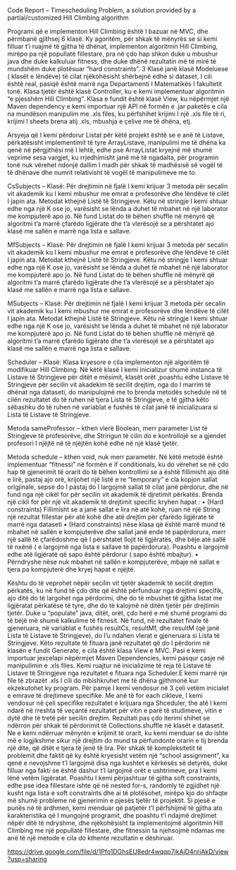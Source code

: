 Code Report – Timescheduling Problem, a solution provided by a partial/customized Hill Climbing algorithm

Programi që e implementon Hill Climbing është I bazuar në MVC, dhe përmbanë gjithsej 6 klasë. Ky agoritëm, për shkak të mënyrës se si kemi
filluar t’i ruajmë të gjitha të dhënat, implementon algoritmin Hill Climbing, mirëpo pa një popullatë fillestare, pra në çdo hap shkon 
duke u mbushur java dhe duke kalkuluar fitness, dhe duke dhënë rezultatin më të mirë të mundshëm duke plotësuar “hard constraints”. 
3 Klasë janë klasë Modeluese ( klasët e lëndëve) të cilat njëkohësisht shërbejnë edhe si dataset, I cili është real, pasiqë është marrë 
nga Departamenti I Matematikës I fakultetit tonë. Klasa tjetër është klasë Controller, ku e kemi implementuar algoritmin “e pjesshëm 
Hill Climbing”. Klasa e fundit është klasë View, ku nëpërmjet një Maven dependency e kemi importuar një API në formën e .jar paketës e 
cila na mundëson manipulim me .xls files, ku përfshihet krijimi I një .xls file të ri, krijimi I sheets brena atij .xls, mbushja e çelive
me të dhëna, etj.

Arsyeja që I kemi përdorur Listat për këtë projekt është se e anë të Listave, përkatësisht implementimit të tyre ArrayListave, manipulimi 
me të dhëna ka qenë në përgjithësi më I lehtë, edhe pse ArrayListat kryejnë më shumë veprime sesa vargjet, ku rrjedhimisht janë më të 
ngadalta, për programin tonë nuk vërehet ndonjë dallim I madh për shkak të madhësisë së vogël të të dhënave dhe numrit relativisht të vogël
të manipulimeve me to.

CsSubjects – Klasë: Për drejtimin në fjalë I kemi krijuar 3 metoda për secalin vit akademik ku I kemi mbushur me emrat e profesorëve dhe
lëndëve të cilët I japin ata. Metodat kthejnë Listë të Stringjeve. Këtu në stringje I kemi shtuar edhe nga një K ose jo, varësisht se 
lënda a duhet të mbahet në një laborator me kompjuterë apo jo. Në fund Listat do të bëhen shuffle në mënyrë që algoritmi t’a marrë çfarëdo 
ligjërate dhe t’a vlerësojë se a përshtatet ajo klasë me sallën e marrë nga lista e sallave.

MfSubjects – Klasë: Për drejtimin në fjalë I kemi krijuar 3 metoda për secalin vit akademik ku I kemi mbushur me emrat e profesorëve dhe 
lëndëve të cilët I japin ata. Metodat kthejnë Listë të Stringjeve. Këtu në stringje I kemi shtuar edhe nga një K ose jo, varësisht se 
lënda a duhet të mbahet në një laborator me kompjuterë apo jo. Në fund Listat do të bëhen shuffle në mënyrë që algoritmi t’a marrë 
çfarëdo ligjërate dhe t’a vlerësojë se a përshtatet ajo klasë me sallën e marrë nga lista e sallave.

MSubjects – Klasë: Për drejtimin në fjalë I kemi krijuar 3 metoda për secalin vit akademik ku I kemi mbushur me emrat e profesorëve dhe 
lëndëve të cilët I japin ata. Metodat kthejnë Listë të Stringjeve. Këtu në stringje I kemi shtuar edhe nga një K ose jo, varësisht se 
lënda a duhet të mbahet në një laborator me kompjuterë apo jo. Në fund Listat do të bëhen shuffle në mënyrë që algoritmi t’a marrë 
çfarëdo ligjërate dhe t’a vlerësojë se a përshtatet ajo klasë me sallën e marrë nga lista e sallave.

Scheduler – Klasë: Klasa kryesore e cila implementon një algoritëm të modifikuar Hill Climbing. Në këtë klasë I kemi inicializur shumë 
instanca të Listave të Stringjeve për ditët e mësimit, klasët orët ,poashtu edhe Listave të Stringjeve për secilin vit akadekim të 
secilit drejtim, nga do I marrim të dhënat nga dataseti, do manipulojmë me to brenda metodës schedule në të cilën rezultatet do të
ruhen në tjera Lista të Stringjeve, e të gjitha këto sëbashku do të ruhen në variablat e fushës të cilat janë të inicializuara si Lista 
të Listave të Stringjeve.

Metoda sameProfessor – kthen vlerë Boolean, merr parameter List të Stringjeve të profesorëve, dhe Stringun të cilin do e kontrollojë se
a gjendet profesori I njëjtë në të njëjtën kohë edhe në një klasë tjetër.

Metoda schedule – kthen void, nuk merr parametër. Në këtë metodë është implementuar “fitnessi” në formën e if conditionals, ku do 
vërehet se në çdo hap të gjenerimit të orarit do të bëhen kontrollimi se a është fillimisht ajo ditë e lirë, pastaj ajo orë, krijohet 
një listë e re “temporary” e cla kopjon sallat origjinale, sepse do I pastaj do I largojmë sallat të cilat janë përdorur, dhe në fund 
nga një cikël for për secilin vit akademik të djretimit përkatës. Brenda një cikli for për një vit akademik të drejtimit specific 
kryhen hapat :
•	(Hard constraints) Fillimisht se a janë sallat e lira në atë kohë, ruan në një String një rezultat fillestar për atë kohë dhe atë drejtim për çfarëdo ligjërate të marrë nga dataseti
•	(Hard constraints) nëse klasa që është marrë mund të mbahet në sallën e  kompjuterëve  dhe sallat janë ende të papërdorura, merr një sallë të çfarëdoshme që I përshtatet llojit të ligjëratës, dhe bëje atë sallë të nxënë ( e largojmë nga lista e sallave të papërdorura). Poashtu e largojmë edhe atë ligjëratë që sapo është përdorur ( sapo është mbajtur).
•	Përndryshe nëse nuk mbahet në sallën e kompjuterëve, mbaje në sallat e tjera pa kompjuterë dhe kryej hapat e njëjtë.

Kështu do të veprohet nëpër secilin vit tjetër akademik të secilit drejtim përkatës, ku në fund të çdo dite që është përfunduar nga 
drejtimi specifik, ajo ditë do të largohet nga përdorimi, dhe do të mbushet të gjitha listat me ligjëratat përkatëse të tyre, dhe do të
kalojmë në ditën tjetër për drejtimin tjetër. Duke u “populate” java, ditët, orët, çdo herë e  më shumë programi do të bëjë më shumë 
kalkulime të fitnesit.
Në fund, në rezultatet finale të gjeneruara, në variablat e fushës resultCs, resultMf, dhe resultM (që janë Lista të Listave të 
Stringjeve), do I’u ndahen vlerat e gjeneruara si Lista të Stringjeve. Këto rezultate të fituara janë rezultatet që do I përdorim në 
klasën e fundit Generate, e cila është klasa View e MVC. 
Pasi e kemi importuar jexcelapi nëpërmjet Maven Dependencies, kemi pasqur çasje në manipulimin  e .xls files. Kemi ruajtur në 
inicializime të reja të Listave të Listave të Stringjeve nga rezultatet e fituara nga Scheduler.E kemi marrë nje file të zbrazët .xls I
cili do mbishkruhet me të dhëna gjithmonë kur ekzekutohet ky program. Për pamje I kemi vendosur në 3 çeli vetëm inicialet e emrave të 
drejtimeve specifike.
Me anë të for each cikleve, I kemi vendosur në çeli specifike rezultatet e krijuara nga Shceduler, the atë I kemi ndarë në rreshta të 
veçantë rezultatet për vitin e parë të studimeve, vitin e dytë dhe të tretë për secilin drejtim. Rezultati pas çdo iterimi shihet se 
ndërron për shkak të përdorimit të Collections.shuffle në klasët e datasetit.
Ne e kemi ndërruar mënyrën e krijimit të orarit, ku kemi menduar se do ishte më e logjikshme sikur një drejtim do mund ta përfundonte 
orarin e tij brenda një dite, që ditët e tjera të jenë të lira. 
Për shkak të kompleksitetit të problemit dhe faktit që ky është kryesisht vetëm një “school assignment”, ka qenë e nevojshme t’I
largojmë disa nga kushtet e kërkesës së detyrës, duke filluar nga fakti se është dashur t’I largojmë orët e ushtrimeve, pra I kemi 
lënë vetëm ligjëratat. Poashtu I kemi përjashtuar të gjitha soft constraints, edhe pse idea fillestare ishte që në nested for-s, 
randomly të zgjidhet një kusht nga lista e soft constraints dhe ai të plotësohet, mirëpo kjo do shfaqte më shumë probleme në gjenerimin 
e pjesës tjetër të projektit. Si pjesë e punës në të ardhmen, kemi menduar që patjetër t’I përfshijmë të gjitha ato karakteristika që I
mungojnë programit, dhe poashtu t’i ndajmë drejtimet nëpër ditë të ndryshme, dhe njëkohësisht ta implementojmë algoritmin Hill Climbing
me një popullatë fillestare, dhe fitnessin ta njehsojmë ndamas me anë të një metode e cila do kthente rezultatin e dëshiruar.

https://drive.google.com/file/d/1Pfo1DGhsEU8edr4wqqp7jkAjD4nriAkD/view?usp=sharing
